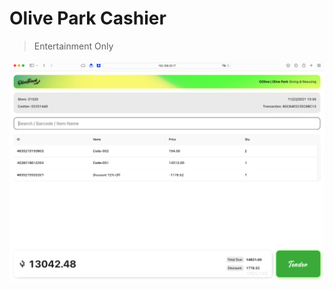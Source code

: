 # Olive Park Cashier

> Entertainment Only

![](https://raw.githubusercontent.com/HongDing97/imgs/main/iShot2021-11-22%2013.35.48.png)